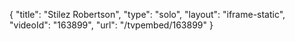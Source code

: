 {
    "title": "Stilez Robertson",
    "type": "solo",
    "layout": "iframe-static",
    "videoId": "163899",
    "url": "\/tvpembed\/163899"
}